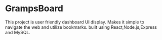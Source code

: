 # GrampsBoard
This project is user friendly dashboard UI display. Makes it simple to navigate the web and utilize bookmarks. built using React,Node.js,Express and MySQL.
